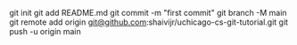 git init
git add README.md
git commit -m "first commit"
git branch -M main
git remote add origin git@github.com:shaivijr/uchicago-cs-git-tutorial.git
git push -u origin main

